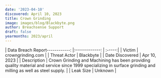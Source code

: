 ```yaml
---
date: '2023-04-10'
discovered: April 10, 2023
title: Crown Grinding
image: images/blog/Blackbyte.png
author: Breachsense Support
draft: false
yearmonths: 2023/april
---
```


| Data Breach Report------------:     |:-------------:    | :-----:|
| Victim      | crowngrinding.com      | 
| Threat Actor      | Blackbyte      | 
| Date Discovered      | Apr 10, 2023      | 
| Description      | Crown Grinding and Machining has been providing quality material and service since 1999 specializing in surface grinding and milling as well as steel supply.      | 
| Leak Size      | Unknown      | 

